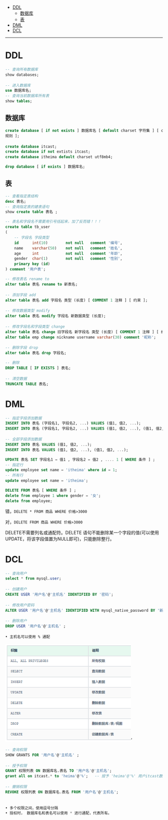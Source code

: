 - [DDL](#ddl)
  - [数据库](#数据库)
  - [表](#表)
- [DML](#dml)
- [DCL](#dcl)

---

# DDL 

```sql
-- 查询所有数据库
show databases;

-- 进入数据库
use 数据库名;
-- 查询当前数据库所有表
show tables;
```
## 数据库
```sql
create database [ if not exists ] 数据库名 [ default charset 字符集 ] [ collate 排序
规则 ];

create database itcast;
create database if not extists itcast;
create database itheima default charset utf8mb4;
```
```sql
drop database [ if exists ] 数据库名;
```

## 表
```sql
-- 查看指定表结构
desc 表名;
-- 查询指定表的建表语句
show create table 表名 ;
```
```sql
-- 表名和字段名不需要用引号括起来，加了反而错！！！
create table tb_user
(
    -- 字段名 字段类型
    id      int(10)        not null   comment '编号',
    name    varchar(50)    not null   comment '姓名',
    age     int            not null   comment '年龄',
    gender  char(1)        not null   comment '性别',
    primary key (id)
) comment '用户表';
```
```sql
-- 修改表名 rename to
alter table 表名 rename to 新表名;

-- 添加字段 add
alter table 表名 add 字段名 类型 (长度) [ COMMENT 1 注释 ] [ 约束 ];

-- 修改数据类型 modify
alter table 表名 modify 字段名 新数据类型 (长度);

-- 修改字段名和字段类型 change
alter table 表名 change 旧字段名 新字段名 类型 (长度) [ COMMENT 1 注释 ] [ 约束 ];
alter table emp change nickname username varchar(30) comment '昵称';

-- 删除字段 drop
alter table 表名 drop 字段名;
```
```sql
-- 删除
DROP TABLE [ IF EXISTS ] 表名;

-- 清空数据
TRUNCATE TABLE 表名;
```

# DML

```sql
-- 指定字段添加数据
INSERT INTO 表名 (字段名1, 字段名2, ...) VALUES (值1, 值2, ...);
INSERT INTO 表名 (字段名1, 字段名2, ...) VALUES (值1, 值2, ...), (值1, 值2, ...);

-- 全部字段添加数据
INSERT INTO 表名 VALUES (值1, 值2, ...);
INSERT INTO 表名 VALUES (值1, 值2, ...), (值1, 值2, ...);
```

```sql
UPDATE 表名 SET 字段名1 = 值1 , 字段名2 = 值2 , .... 1 [ WHERE 条件 ] ;
-- 指定行
update employee set name = 'itheima' where id = 1;
-- 所有行
update employee set name = 'itheima';
```

```sql
DELETE FROM 表名 [ WHERE 条件 ] ;
delete from employee 1 where gender = '女';
delete from employee;
```
错，`DELETE * FROM 商品 WHERE 价格>3000`

对，`DELETE FROM 商品 WHERE 价格>3000`

DELETE不需要列名或通配符。DELETE 语句不能删除某一个字段的值(可以使用UPDATE，将该字段值置为NULL即可)，只能删除整行。

# DCL

```sql
-- 查询用户
select * from mysql.user;

-- 创建用户
CREATE USER '用户名'@'主机名' IDENTIFIED BY '密码';

-- 修改用户密码
ALTER USER '用户名'@'主机名' IDENTIFIED WITH mysql_native_password BY '新密码' ;

-- 删除用户
DROP USER '用户名'@'主机名' ;

• 主机名可以使用 % 通配
```

![alt text](../../images/image-392.png)‘

```sql
-- 查询权限
SHOW GRANTS FOR '用户名'@'主机名' ;

-- 授予权限
GRANT 权限列表 ON 数据库名.表名 TO '用户名'@'主机名';
grant all on itcast.* to 'heima'@'%';   -- 授予 'heima'@'%' 用户itcast数据库所有表的所有操作权限

-- 撤销权限
REVOKE 权限列表 ON 数据库名.表名 FROM '用户名'@'主机名';


• 多个权限之间，使用逗号分隔
• 授权时， 数据库名和表名可以使用 * 进行通配，代表所有。
```
